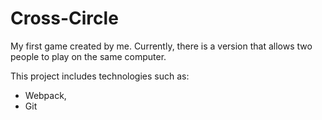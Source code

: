# Cross-Circle

My first game created by me. Currently, there is a version that allows two people to play on the same computer.

This project includes technologies such as:

   - Webpack,
   - Git
